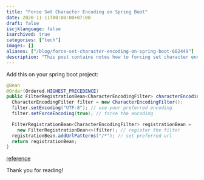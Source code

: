 ```yaml
---
title: "Force Set Character Encoding on Spring Boot"
date: 2020-11-11T00:00:00+07:00
draft: false
iscjklanguage: false
isarchived: true
categories: ["tech"]
images: []
aliases: ["/blog/force-set-character-encoding-on-spring-boot-682449"]
description: "This post contains notes how to forcing set character encoding on spring boot"
---
```


Add this on your spring boot project:

```java
@Bean
@Order(Ordered.HIGHEST_PRECEDENCE)
public FilterRegistrationBean<CharacterEncodingFilter> characterEncodingFilterRegistration() {
  CharacterEncodingFilter filter = new CharacterEncodingFilter();
  filter.setEncoding("UTF-8"); // use your preferred encoding
  filter.setForceEncoding(true); // force the encoding

  FilterRegistrationBean<CharacterEncodingFilter> registrationBean =
    new FilterRegistrationBean<>(filter); // register the filter
  registrationBean.addUrlPatterns("/*"); // set preferred url
  return registrationBean;
}
```

[reference](https://www.baeldung.com/spring-boot-characterencodingfilter)

Thank you for reading!
